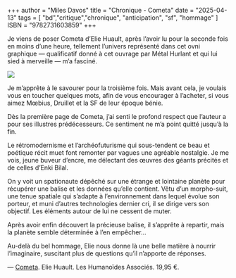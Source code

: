 +++
author = "Miles Davos"
title = "Chronique - Cometa"
date = "2025-04-13"
tags = [
    "bd","critique","chronique", "anticipation", "sf", "hommage"
]
ISBN = "9782731603859"
+++

Je viens de poser Cometa d’Elie Huault, après l’avoir lu pour la seconde fois en moins d’une heure, tellement l’univers représenté dans cet ovni graphique — qualificatif donné à cet ouvrage par Métal Hurlant et qui lui sied à merveille — m’a fasciné.

![](/images/cometa.jpeg)

Je m’apprête à le savourer pour la troisième fois. Mais avant cela, je voulais vous en toucher quelques mots, afin de vous encourager à l’acheter, si vous aimez Mœbius, Druillet et la SF de leur époque bénie.

Dès la première page de Cometa, j’ai senti le profond respect que l’auteur a pour ses illustres prédécesseurs. Ce sentiment ne m’a point quitté jusqu’à la fin.

Le rétromodernisme et l’archéofuturisme qui sous-tendent ce beau et poétique récit muet font remonter par vagues une agréable nostalgie. Je me vois, jeune buveur d’encre, me délectant des œuvres des géants précités et de celles d’Enki Bilal.

On y voit un spationaute dépêché sur une étrange et lointaine planète pour récupérer une balise et les données qu’elle contient. Vêtu d’un morpho-suit, une tenue spatiale qui s’adapte à l’environnement dans lequel évolue son porteur, et muni d’autres technologies dernier cri, il se dirige vers son objectif. Les éléments autour de lui ne cessent de muter.

Après avoir enfin découvert la précieuse balise, il s’apprête à repartir, mais la planète semble déterminée à l’en empêcher…

Au-delà du bel hommage, Elie nous donne là une belle matière à nourrir l’imaginaire, suscitant plus de questions qu’il n’apporte de réponses.

—
[Cometa](https://www.humano.com/album/37902). Elie Huault. Les Humanoïdes Associés. 19,95 €.

